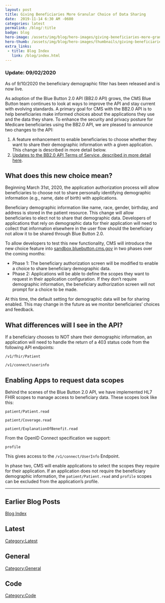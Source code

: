 ```yaml
---
layout: post
title: Giving Beneficiaries More Granular Choice of Data Sharing
date:  2019-11-14 6:30 AM -0600
categories: latest
permalink: /blog/:title
badge: blog
hero-image: /assets/img/blog/hero-images/giving-beneficiaries-more-granular-choice-of-data-sharing.jpg
hero-thumb: /assets/img/blog/hero-images/thumbnails/giving-beneficiaries-more-granular-choice-of-data-sharing.jpg
extra_links:
 - title: Blog Index
   link: /blog/index.html
---
```


<div class="ds-c-alert ds-c-alert--hide-icon ds-u-margin-bottom--2">
  <div class="ds-c-alert__body">
    <h3 class="ds-c-alert__heading">Update: 09/02/2020</h3>
    <p class="ds-c-alert__text">
      As of 9/10/2020 the beneficiary demographic filter has been released and is now live.
    </p>
  </div>
</div>

As adoption of the Blue Button 2.0 API (BB2.0 API) grows, the CMS Blue Button team continues to look at ways to improve the API and stay current with evolving standards. A primary goal for CMS with the BB2.0 API is to help beneficiaries make informed choices about the applications they use and the data they share. To enhance the security and privacy posture for Medicare beneficiaries using the BB2.0 API, we are pleased to announce two changes to the API:

1.	A feature enhancement to enable beneficiaries to choose whether they want to share their demographic information with a given application. This change is described in more detail below. 
2.	[Updates to the BB2.0 API Terms of Service, described in more detail here](/blog/ensuring-beneficiary-privacy-and-security-through-new-application-onboarding-requirements.html).

## What does this new choice mean?

Beginning March 31st, 2020, the application authorization process will allow beneficiaries to choose not to share personally identifying demographic information (e.g., name, date of birth) with applications.  

Beneficiary demographic information like name, race, gender, birthday, and address is stored in the patient resource. This change will allow beneficiaries to elect not to share that demographic data. Developers of applications that rely on demographic data for their application will need to collect that information elsewhere in the user flow should the beneficiary not allow it to be shared through Blue Button 2.0.

To allow developers to test this new functionality, CMS will introduce the new choice feature into [sandbox.bluebutton.cms.gov](https://sandbox.bluebutton.cms.gov) in two phases over the coming months:

- Phase 1: The beneficiary authorization screen will be modified to enable a choice to share beneficiary demographic data.
- Phase 2: Applications will be able to define the scopes they want to request in their application configuration. If they don’t require demographic information, the beneficiary authorization screen will not prompt for a choice to be made. 

At this time, the default setting for demographic data will be for sharing enabled. This may change in the future as we monitor beneficiaries’ choices and feedback.

## What differences will I see in the API?

If a beneficiary chooses to NOT share their demographic information, an application will need to handle the return of a 403 status code from the following API endpoints:

```
/v1/fhir/Patient
```

```
/v1/connect/userinfo
```

## Enabling Apps to request data scopes

Behind the scenes of the Blue Button 2.0 API, we have implemented HL7 FHIR scopes to manage access to beneficiary data. These scopes look like this:

```
patient/Patient.read
```

```
patient/Coverage.read
```

```
patient/ExplanationOfBenefit.read
```

From the OpenID Connect specification we support:

```
profile
```

This gives access to the `/v1/connect/UserInfo` Endpoint.

In phase two, CMS will enable applications to select the scopes they require for their application. If an application does not require the beneficiary demographic information, the `patient/Patient.read` and `profile` scopes can be excluded from the application’s profile.


---
## Earlier Blog Posts

[Blog Index](/blog/)

## Latest
[Category:Latest](/blog/category/latest.html)

## General
[Category:General](/blog/category/general.html)

## Code
[Category:Code](/blog/category/code.html)
